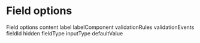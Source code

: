 # Field options

Field options content
label
labelComponent
validationRules
validationEvents
fieldId
hidden
fieldType
  inputType
defaultValue
